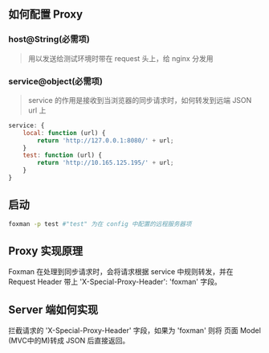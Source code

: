 ## 如何配置 Proxy

### host@String(必需项)
> 用以发送给测试环境时带在 request 头上，给 nginx 分发用

### service@object(必需项)
> service 的作用是接收到当浏览器的同步请求时，如何转发到远端 JSON url 上
```js
service: {
    local: function (url) {
        return 'http://127.0.0.1:8080/' + url;
    }
    test: function (url) {
        return 'http://10.165.125.195/' + url;
    }
}
```
## 启动
```bash
foxman -p test #"test" 为在 config 中配置的远程服务器项
```

## Proxy 实现原理
Foxman 在处理到同步请求时，会将请求根据 service 中规则转发，并在 Request Header 带上 'X-Special-Proxy-Header': 'foxman' 字段。

## Server 端如何实现
拦截请求的 'X-Special-Proxy-Header' 字段，如果为 'foxman' 则将 页面 Model (MVC中的M)转成 JSON 后直接返回。

